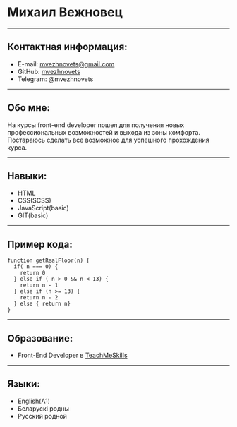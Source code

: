 # **Михаил Вежновец**
****
## Контактная информация:
  - E-mail: mvezhnovets@gmail.com
  - GitHub: [mvezhnovets](https://github.com/mvezhnovets)
  - Telegram: @mvezhnovets

****
## Обо мне:
  На курсы front-end developer пошел для получения новых профессиональных возможностей и выхода из зоны комфорта.
Постараюсь сделать все возможное для успешного прохождения курса.

****
## Навыки:
  - HTML
  - CSS(SCSS)
  - JavaScript(basic)
  - GIT(basic)

****
## Пример кода:
```
function getRealFloor(n) {
  if( n === 0) {
    return 0
  } else if ( n > 0 && n < 13) {
    return n - 1
  } else if (n >= 13) {
    return n - 2
  } else { return n}
}
```

****
## Образование:
  - Front-End Developer в [TeachMeSkills](https://teachmeskills.by/)

****
## Языки:
  - English(A1)
  - Беларускi родны
  - Русский родной
